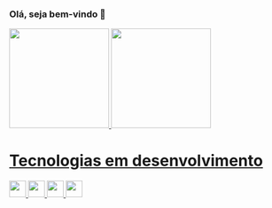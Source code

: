 ### Olá, seja bem-vindo 👋
<head>
 <link rel="stylesheet" href="https://cdn.jsdelivr.net/gh/devicons/devicon@v2.14.0/devicon.min.css">
 </head>
 
<div display = "flex ">
<a href ='https://github.com/OliverioJunior/OliverioJunior'>

 <img height= 180px src ='https://github-readme-stats.vercel.app/api?username=OliverioJunior&count_private=true&show_icons=true&show_icons=true&theme=radical'>
 <img height= 180px  src ='https://github-readme-stats.vercel.app/api/top-langs/?username=OliverioJunior&repo=github-readme-stats&count_private=true&show_icons=true&show_icons=true&theme=radical&layout=compact'>
</div>
 
 
 ##
 
 
 <div border = "2px solid white">
  <h1>Tecnologias em desenvolvimento</h1>
  <img height=30px src="https://cdn.jsdelivr.net/gh/devicons/devicon/icons/javascript/javascript-original.svg" />
  <img height=30px src="https://cdn.jsdelivr.net/gh/devicons/devicon/icons/react/react-original-wordmark.svg" />
  <img height=30px src="https://cdn.jsdelivr.net/gh/devicons/devicon/icons/html5/html5-plain.svg" />
  <img height=30px src="https://cdn.jsdelivr.net/gh/devicons/devicon/icons/css3/css3-plain.svg" />
 </div>
 
 

